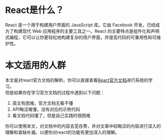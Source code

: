 # React是什么？
React 是一个用于构建用户界面的 JavaScript 库。它由 Facebook 开发，已经成为了构建现代 Web 应用程序的主要工具之一。React 的主要特点是组件化和声明式编程，它可以让你更轻松地构建复杂的用户界面，并提高代码的可重用性和可维护性。

# 本文适用的人群
本文是对react官方文档的解析。你可以直接查看[React官方文档](https://react.dev/learn)进行系统的学习。    
但是如果你在学习官方文档的过程中遇到以下问题：
1. 英文有困难，官方文档无看不懂
2. API晦涩难懂，没有对应的示例代码
3. 看文档代码懂了，但是自己实践时很困难  

你可以使用本文，对文档中的内容去芜存菁，并对文章中较晦涩的内容进行深入的理解和查缺补漏。以便你对react的功能有更加深入的理解。
